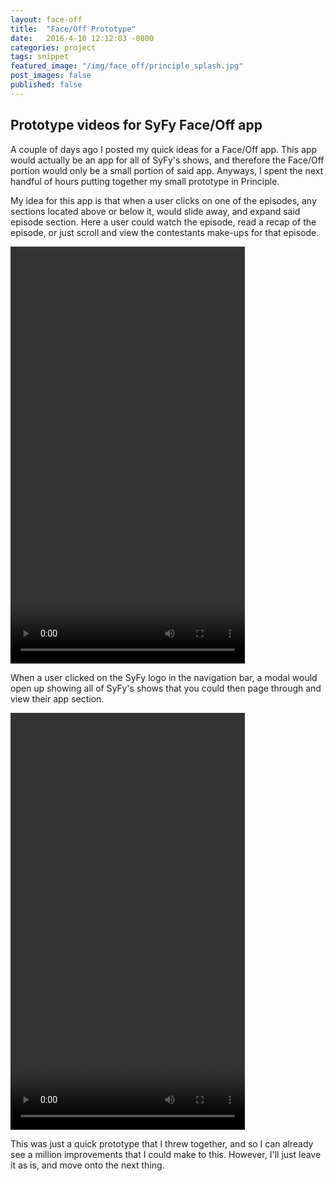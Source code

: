 ```yaml
---
layout: face-off
title:  "Face/Off Prototype"
date:   2016-4-10 12:12:03 -0800
categories: project
tags: snippet
featured_image: "/img/face_off/principle_splash.jpg"
post_images: false
published: false
---
```

## Prototype videos for SyFy Face/Off app

A couple of days ago I posted my quick ideas for a Face/Off app.  This app would actually be an app for all of SyFy's shows, and therefore the Face/Off portion would only be a small portion of said app.  Anyways, I spent the next handful of hours putting together my small prototype in Principle.  

My idea for this app is that when a user clicks on one of the episodes, any sections located above or below it, would slide away, and expand said episode section.  Here a user could watch the episode, read a recap of the episode, or just scroll and view the contestants make-ups for that episode.
<div class="prd_video_phone">
<video width="375" height="667" controls>
  <source src="/video/syfy/syfy_app1.webm" type="video/webm">
  <source src="/video/syfy/syfy_app1.mp4" type="video/mp4">
Your browser does not support the video tag.
</video>
</div>

When a user clicked on the SyFy logo in the navigation bar, a modal would open up showing all of SyFy's shows that you could then page through and view their app section.  
<div class="prd_video_phone">
<video width="375" height="667" controls>
  <source src="/video/syfy/syfy_app2.webm" type="video/webm">
  <source src="/video/syfy/syfy_app2.mp4" type="video/mp4">
Your browser does not support the video tag.
</video>
</div>

This was just a quick prototype that I threw together, and so I can already see a million improvements that I could make to this.  However, I'll just leave it as is, and move onto the next thing.
